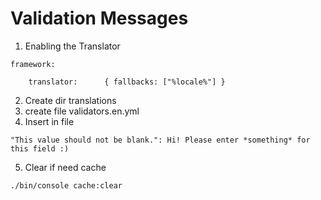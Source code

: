 # Validation Messages
1. Enabling the Translator 
```
framework:

    translator:      { fallbacks: ["%locale%"] }
```

2. Create dir translations
3. create file validators.en.yml
4. Insert in file
```
"This value should not be blank.": Hi! Please enter *something* for this field :)
```
5. Clear if need cache
```
./bin/console cache:clear
```
